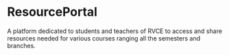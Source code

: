 # ResourcePortal
A platform dedicated to students and teachers of RVCE to access and share resources needed for various courses ranging all the semesters and branches.
